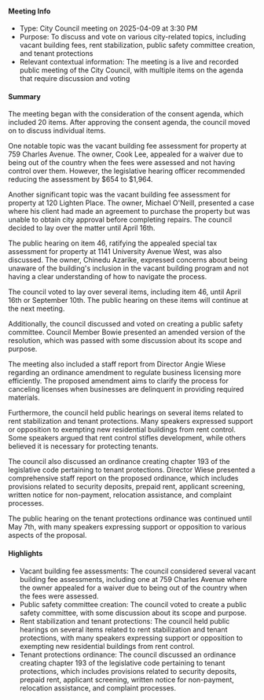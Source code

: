 #### Meeting Info
- Type: City Council meeting on 2025-04-09 at 3:30 PM
- Purpose: To discuss and vote on various city-related topics, including vacant building fees, rent stabilization, public safety committee creation, and tenant protections
- Relevant contextual information: The meeting is a live and recorded public meeting of the City Council, with multiple items on the agenda that require discussion and voting

#### Summary

The meeting began with the consideration of the consent agenda, which included 20 items. After approving the consent agenda, the council moved on to discuss individual items.

One notable topic was the vacant building fee assessment for property at 759 Charles Avenue. The owner, Cook Lee, appealed for a waiver due to being out of the country when the fees were assessed and not having control over them. However, the legislative hearing officer recommended reducing the assessment by $654 to $1,964.

Another significant topic was the vacant building fee assessment for property at 120 Lighten Place. The owner, Michael O'Neill, presented a case where his client had made an agreement to purchase the property but was unable to obtain city approval before completing repairs. The council decided to lay over the matter until April 16th.

The public hearing on item 46, ratifying the appealed special tax assessment for property at 1141 University Avenue West, was also discussed. The owner, Chinedu Azarike, expressed concerns about being unaware of the building's inclusion in the vacant building program and not having a clear understanding of how to navigate the process.

The council voted to lay over several items, including item 46, until April 16th or September 10th. The public hearing on these items will continue at the next meeting.

Additionally, the council discussed and voted on creating a public safety committee. Council Member Bowie presented an amended version of the resolution, which was passed with some discussion about its scope and purpose.

The meeting also included a staff report from Director Angie Wiese regarding an ordinance amendment to regulate business licensing more efficiently. The proposed amendment aims to clarify the process for canceling licenses when businesses are delinquent in providing required materials.

Furthermore, the council held public hearings on several items related to rent stabilization and tenant protections. Many speakers expressed support or opposition to exempting new residential buildings from rent control. Some speakers argued that rent control stifles development, while others believed it is necessary for protecting tenants.

The council also discussed an ordinance creating chapter 193 of the legislative code pertaining to tenant protections. Director Wiese presented a comprehensive staff report on the proposed ordinance, which includes provisions related to security deposits, prepaid rent, applicant screening, written notice for non-payment, relocation assistance, and complaint processes.

The public hearing on the tenant protections ordinance was continued until May 7th, with many speakers expressing support or opposition to various aspects of the proposal.

#### Highlights

- Vacant building fee assessments: The council considered several vacant building fee assessments, including one at 759 Charles Avenue where the owner appealed for a waiver due to being out of the country when the fees were assessed.
- Public safety committee creation: The council voted to create a public safety committee, with some discussion about its scope and purpose.
- Rent stabilization and tenant protections: The council held public hearings on several items related to rent stabilization and tenant protections, with many speakers expressing support or opposition to exempting new residential buildings from rent control.
- Tenant protections ordinance: The council discussed an ordinance creating chapter 193 of the legislative code pertaining to tenant protections, which includes provisions related to security deposits, prepaid rent, applicant screening, written notice for non-payment, relocation assistance, and complaint processes.

